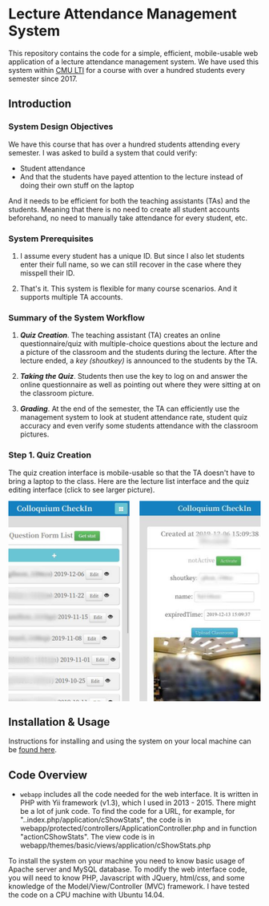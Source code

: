 # Lecture Attendance Management System

This repository contains the code for a simple, efficient, mobile-usable web application of a lecture attendance management system. We have used this system within [CMU LTI](https://www.lti.cs.cmu.edu/) for a course with over a hundred students every semester since 2017.


## Introduction

### System Design Objectives

We have this course that has over a hundred students attending every semester. I was asked to build a system that could verify:
- Student attendance
- And that the students have payed attention to the lecture instead of doing their own stuff on the laptop

And it needs to be efficient for both the teaching assistants (TAs) and the students. Meaning that there is no need to create all student accounts beforehand, no need to manually take attendance for every student, etc.

### System Prerequisites
1. I assume every student has a unique ID. But since I also let students enter their full name, so we can still recover in the case where they misspell their ID.

2. That's it. This system is flexible for many course scenarios. And it supports multiple TA accounts.

### Summary of the System Workflow

1. ***Quiz Creation***. The teaching assistant (TA) creates an online questionnaire/quiz with multiple-choice questions about the lecture and a picture of the classroom and the students during the lecture. After the lecture ended, a *key (shoutkey)* is announced to the students by the TA.

3. ***Taking the Quiz***. Students then use the key to log on and answer the online questionnaire as well as pointing out where they were sitting at on the classroom picture.

4. ***Grading***. At the end of the semester, the TA can efficiently use the management system to look at student attendance rate, student quiz accuracy and even verify some students attendance with the classroom pictures.

### Step 1. Quiz Creation

The quiz creation interface is mobile-usable so that the TA doesn't have to bring a laptop to the class. Here are the lecture list interface and the quiz editing interface (click to see larger picture).

  <div style="height:400px;overflow:hidden;position:relative;">
      <img style="display:block;position:absolute;top:0;left:50%;margin-left:-310px" src="images/lecture_list_mobile.jpg" width="300px" />
      <img style="display:block;position:absolute;top:0;left:50%;margin-left:10px" src="images/edit_form_mobile.jpg" width="300px" />
  </div>


## Installation & Usage
Instructions for installing and using the system on your local machine can be [found here](INSTALL.md).

## Code Overview
- `webapp` includes all the code needed for the web interface. It is written in PHP with Yii framework (v1.3), which I used in 2013 - 2015. There might be a lot of junk code. To find the code for a URL, for example, for "..index.php/application/cShowStats", the code is in webapp/protected/controllers/ApplicationController.php and in function "actionCShowStats". The view code is in webapp/themes/basic/views/application/cShowStats.php

To install the system on your machine you need to know basic usage of Apache server and MySQL database. To modify the web interface code, you will need to know PHP, Javascript with JQuery, html/css, and some knowledge of the Model/View/Controller (MVC) framework. I have tested the code on a CPU machine with Ubuntu 14.04.
